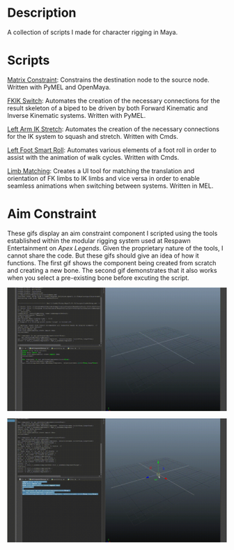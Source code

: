 # Description
A collection of scripts I made for character rigging in Maya.

# Scripts

[Matrix Constraint](https://github.com/Steven-Goehrig/rigging-scripts/blob/main/matrixConstraint.py): Constrains the destination node to the source node. Written with PyMEL and OpenMaya.

[FKIK Switch](https://github.com/Steven-Goehrig/rigging-scripts/blob/main/FKIKSwitch.py): Automates the creation of the necessary connections for the result skeleton of a biped to be driven by both Forward Kinematic and Inverse Kinematic systems. Written with PyMEL.

[Left Arm IK Stretch](https://github.com/Steven-Goehrig/rigging-scripts/blob/main/L_arm_IKStretch.py): Automates the creation of the necessary connections for the IK system to squash and stretch. Written with Cmds.

[Left Foot Smart Roll](https://github.com/Steven-Goehrig/rigging-scripts/blob/main/L_foot_smartRoll.py): Automates various elements of a foot roll in order to assist with the animation of walk cycles. Written with Cmds.

[Limb Matching](https://github.com/Steven-Goehrig/rigging-scripts/blob/main/limbMatching.mel): Creates a UI tool for matching the translation and orientation of FK limbs to IK limbs and vice versa in order to enable seamless animations when switching between systems. Written in MEL.

# Aim Constraint

These gifs display an aim constraint component I scripted using the tools established within the modular rigging system used at Respawn Entertainment on *Apex Legends*. Given the proprietary nature of the tools, I cannot share the code. But these gifs should give an idea of how it functions. The first gif shows the component being created from scratch and creating a new bone. The second gif demonstrates that it also works when you select a pre-existing bone before excuting the script.

![Alt Text](https://github.com/Steven-Goehrig/rigging-scripts/blob/main/aimConstraint_respawn_01.gif)

![Alt Text](https://github.com/Steven-Goehrig/rigging-scripts/blob/main/aimConstraint_respawn_02.gif)
